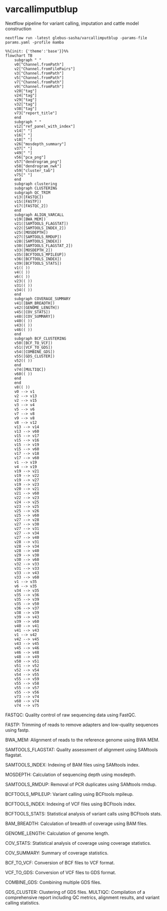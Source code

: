 # varcallimputblup
Nextflow pipeline for variant calling, imputation and cattle model construction

```
nextflow run -latest glebus-sasha/varcallimputblup -params-file params.yaml -profile mamba
```

```mermaid
%%{init: {'theme':'base'}}%%
flowchart TB
    subgraph " "
    v0["Channel.fromPath"]
    v2["Channel.fromFilePairs"]
    v3["Channel.fromPath"]
    v5["Channel.fromPath"]
    v7["Channel.fromPath"]
    v9["Channel.fromPath"]
    v20["tag"]
    v24["tag"]
    v29["tag"]
    v32["tag"]
    v38["tag"]
    v73["report_title"]
    end
    subgraph " "
    v12["ref_panel_with_index"]
    v14[" "]
    v16[" "]
    v18[" "]
    v26["mosdepth_summary"]
    v37[" "]
    v49[" "]
    v56["pca_png"]
    v57["dendrogram_png"]
    v58["dendrogram_nwk"]
    v59["cluster_tab"]
    v75[" "]
    end
    subgraph clustering
    subgraph CLUSTERING
    subgraph QC_TRIM
    v13([FASTQC])
    v15([FASTP])
    v17([FASTQC_2])
    end
    subgraph ALIGN_VARCALL
    v19([BWA_MEM])
    v21([SAMTOOLS_FLAGSTAT])
    v22([SAMTOOLS_INDEX_2])
    v25([MOSDEPTH])
    v27([SAMTOOLS_RMDUP])
    v28([SAMTOOLS_INDEX])
    v30([SAMTOOLS_FLAGSTAT_2])
    v33([MOSDEPTH_2])
    v35([BCFTOOLS_MPILEUP])
    v36([BCFTOOLS_INDEX])
    v39([BCFTOOLS_STATS])
    v1(( ))
    v4(( ))
    v6(( ))
    v23(( ))
    v31(( ))
    v34(( ))
    end
    subgraph COVERAGE_SUMMARY
    v41([BAM_BREADTH])
    v42([GENOME_LENGTH])
    v45([COV_STATS])
    v48([COV_SUMMARY])
    v40(( ))
    v43(( ))
    v46(( ))
    end
    subgraph BCF_CLUSTERING
    v50([BCF_TO_VCF])
    v51([VCF_TO_GDS])
    v54([COMBINE_GDS])
    v55([GDS_CLUSTER])
    v52(( ))
    end
    v74([MULTIQC])
    v60(( ))
    end
    end
    v8(( ))
    v0 --> v1
    v2 --> v13
    v2 --> v15
    v3 --> v4
    v5 --> v6
    v7 --> v8
    v9 --> v8
    v8 --> v12
    v13 --> v14
    v13 --> v60
    v15 --> v17
    v15 --> v16
    v15 --> v19
    v15 --> v60
    v17 --> v18
    v17 --> v60
    v1 --> v19
    v4 --> v19
    v19 --> v21
    v19 --> v22
    v19 --> v27
    v19 --> v23
    v20 --> v21
    v21 --> v60
    v22 --> v23
    v24 --> v25
    v23 --> v25
    v25 --> v26
    v25 --> v60
    v27 --> v28
    v27 --> v30
    v27 --> v31
    v27 --> v34
    v27 --> v40
    v28 --> v31
    v28 --> v34
    v28 --> v40
    v29 --> v30
    v30 --> v60
    v32 --> v33
    v31 --> v33
    v33 --> v43
    v33 --> v60
    v1 --> v35
    v6 --> v35
    v34 --> v35
    v35 --> v36
    v35 --> v39
    v35 --> v50
    v36 --> v37
    v38 --> v39
    v39 --> v43
    v39 --> v60
    v40 --> v41
    v41 --> v43
    v1 --> v42
    v42 --> v45
    v43 --> v45
    v45 --> v46
    v46 --> v48
    v48 --> v49
    v50 --> v51
    v51 --> v52
    v52 --> v54
    v54 --> v55
    v55 --> v59
    v55 --> v58
    v55 --> v57
    v55 --> v56
    v73 --> v74
    v60 --> v74
    v74 --> v75
```

FASTQC: Quality control of raw sequencing data using FastQC.

FASTP: Trimming of reads to remove adapters and low-quality sequences using fastp.

BWA_MEM: Alignment of reads to the reference genome using BWA MEM.

SAMTOOLS_FLAGSTAT: Quality assessment of alignment using SAMtools flagstat.

SAMTOOLS_INDEX: Indexing of BAM files using SAMtools index.

MOSDEPTH: Calculation of sequencing depth using mosdepth.

SAMTOOLS_RMDUP: Removal of PCR duplicates using SAMtools rmdup.

BCFTOOLS_MPILEUP: Variant calling using BCFtools mpileup.

BCFTOOLS_INDEX: Indexing of VCF files using BCFtools index.

BCFTOOLS_STATS: Statistical analysis of variant calls using BCFtools stats.

BAM_BREADTH: Calculation of breadth of coverage using BAM files.

GENOME_LENGTH: Calculation of genome length.

COV_STATS: Statistical analysis of coverage using coverage statistics.

COV_SUMMARY: Summary of coverage statistics.

BCF_TO_VCF: Conversion of BCF files to VCF format.

VCF_TO_GDS: Conversion of VCF files to GDS format.

COMBINE_GDS: Combining multiple GDS files.

GDS_CLUSTER: Clustering of GDS files.
MULTIQC: Compilation of a comprehensive report including QC metrics, alignment results, and variant calling statistics.
